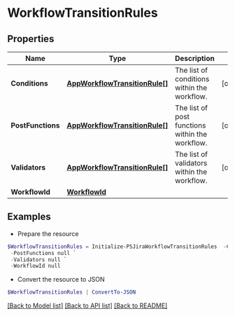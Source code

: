 # WorkflowTransitionRules
## Properties

Name | Type | Description | Notes
------------ | ------------- | ------------- | -------------
**Conditions** | [**AppWorkflowTransitionRule[]**](AppWorkflowTransitionRule.md) | The list of conditions within the workflow. | [optional] 
**PostFunctions** | [**AppWorkflowTransitionRule[]**](AppWorkflowTransitionRule.md) | The list of post functions within the workflow. | [optional] 
**Validators** | [**AppWorkflowTransitionRule[]**](AppWorkflowTransitionRule.md) | The list of validators within the workflow. | [optional] 
**WorkflowId** | [**WorkflowId**](WorkflowId.md) |  | 

## Examples

- Prepare the resource
```powershell
$WorkflowTransitionRules = Initialize-PSJiraWorkflowTransitionRules  -Conditions null `
 -PostFunctions null `
 -Validators null `
 -WorkflowId null
```

- Convert the resource to JSON
```powershell
$WorkflowTransitionRules | ConvertTo-JSON
```

[[Back to Model list]](../README.md#documentation-for-models) [[Back to API list]](../README.md#documentation-for-api-endpoints) [[Back to README]](../README.md)

